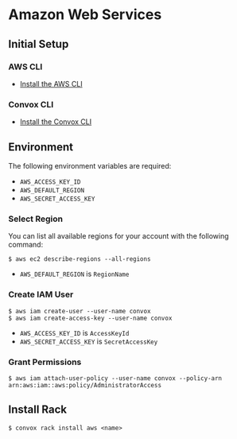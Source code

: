 # Amazon Web Services

## Initial Setup

### AWS CLI

- [Install the AWS CLI](https://docs.aws.amazon.com/cli/latest/userguide/cli-chap-install.html)

### Convox CLI

- [Install the Convox CLI](../cli.md)

## Environment

The following environment variables are required:

- `AWS_ACCESS_KEY_ID`
- `AWS_DEFAULT_REGION`
- `AWS_SECRET_ACCESS_KEY`

### Select Region

You can list all available regions for your account with the following command:

    $ aws ec2 describe-regions --all-regions

- `AWS_DEFAULT_REGION` is `RegionName`

### Create IAM User

    $ aws iam create-user --user-name convox
    $ aws iam create-access-key --user-name convox

- `AWS_ACCESS_KEY_ID` is `AccessKeyId`
- `AWS_SECRET_ACCESS_KEY` is `SecretAccessKey`

### Grant Permissions

    $ aws iam attach-user-policy --user-name convox --policy-arn arn:aws:iam::aws:policy/AdministratorAccess

## Install Rack

    $ convox rack install aws <name>
